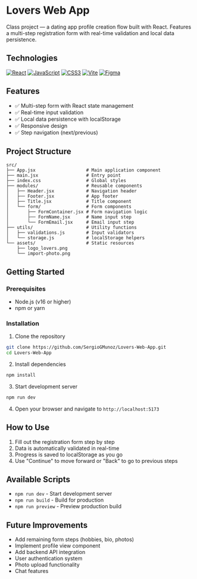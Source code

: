<!-- Shields / Badges -->

# Lovers Web App

Class project — a dating app profile creation flow built with React. Features a multi-step registration form with real-time validation and local data persistence.

## Technologies
[![React](https://img.shields.io/badge/React-%2320232a.svg?style=flat&logo=react&logoColor=%2361DAFB)](https://reactjs.org/)
[![JavaScript](https://img.shields.io/badge/JavaScript-%23F7DF1E.svg?style=flat&logo=javascript&logoColor=black)](https://developer.mozilla.org/docs/Web/JavaScript)
[![CSS3](https://img.shields.io/badge/CSS3-%231572B6.svg?style=flat&logo=css3&logoColor=white)](https://developer.mozilla.org/docs/Web/CSS)
[![Vite](https://img.shields.io/badge/Vite-%23646CFF.svg?style=flat&logo=vite&logoColor=white)](https://vitejs.dev/)
[![Figma](https://img.shields.io/badge/Design-Figma-black?style=flat&logo=figma)](https://www.figma.com)

## Features
- ✅ Multi-step form with React state management
- ✅ Real-time input validation
- ✅ Local data persistence with localStorage
- ✅ Responsive design
- ✅ Step navigation (next/previous)

## Project Structure
```
src/
├── App.jsx                   # Main application component
├── main.jsx                  # Entry point
├── index.css                 # Global styles
├── modules/                  # Reusable components
│   ├── Header.jsx            # Navigation header
│   ├── Footer.jsx            # App footer
│   ├── Title.jsx             # Title component
│   └── form/                 # Form components
│       ├── FormContainer.jsx # Form navigation logic
│       ├── FormName.jsx      # Name input step
│       └── FormEmail.jsx     # Email input step
├── utils/                    # Utility functions
│   ├── validations.js        # Input validators
│   └── storage.js            # localStorage helpers
└── assets/                   # Static resources
    ├── logo_lovers.png
    └── import-photo.png
```

## Getting Started

### Prerequisites
- Node.js (v16 or higher)
- npm or yarn

### Installation
1. Clone the repository
```bash
git clone https://github.com/SergioGMunoz/Lovers-Web-App.git
cd Lovers-Web-App
```

2. Install dependencies
```bash
npm install
```

3. Start development server
```bash
npm run dev
```

4. Open your browser and navigate to `http://localhost:5173`

## How to Use
1. Fill out the registration form step by step
2. Data is automatically validated in real-time
3. Progress is saved to localStorage as you go
4. Use "Continue" to move forward or "Back" to go to previous steps

## Available Scripts
- `npm run dev` - Start development server
- `npm run build` - Build for production
- `npm run preview` - Preview production build

## Future Improvements
- Add remaining form steps (hobbies, bio, photos)
- Implement profile view component
- Add backend API integration
- User authentication system
- Photo upload functionality
- Chat features

